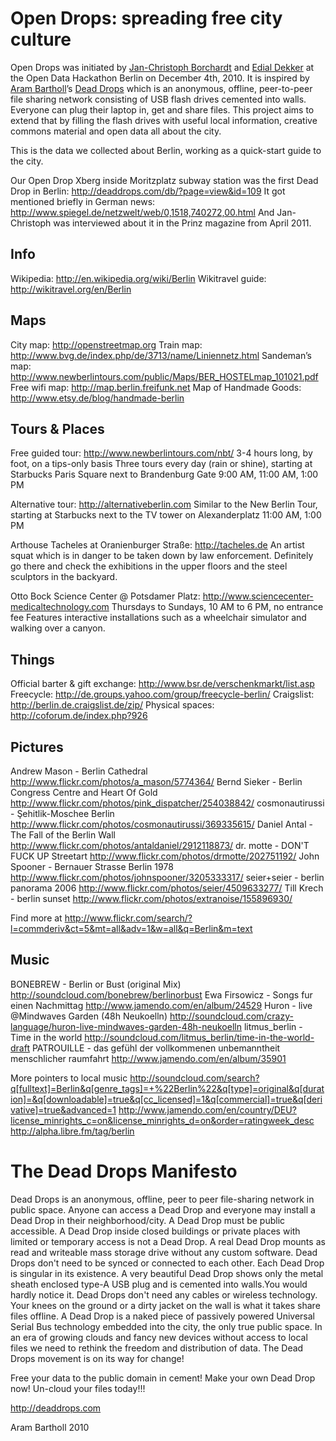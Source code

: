# Open Drops: spreading free city culture

Open Drops was initiated by [Jan-Christoph Borchardt](http://jancborchardt.net) and [Edial Dekker](http://twitter.com/edial) at the Open Data Hackathon Berlin on December 4th, 2010. It is inspired by [Aram Bartholl](http://datenform.de)’s [Dead Drops](http://deaddrops.com) which is an anonymous, offline, peer-to-peer file sharing network consisting of USB flash drives cemented into walls. Everyone can plug their laptop in, get and share files. This project aims to extend that by filling the flash drives with useful local information, creative commons material and open data all about the city.

This is the data we collected about Berlin, working as a quick-start guide to the city.

Our Open Drop Xberg inside Moritzplatz subway station was the first Dead Drop in Berlin: http://deaddrops.com/db/?page=view&id=109
It got mentioned briefly in German news: http://www.spiegel.de/netzwelt/web/0,1518,740272,00.html
And Jan-Christoph was interviewed about it in the Prinz magazine from April 2011.


## Info

Wikipedia: http://en.wikipedia.org/wiki/Berlin
Wikitravel guide: http://wikitravel.org/en/Berlin


## Maps

City map: http://openstreetmap.org
Train map: http://www.bvg.de/index.php/de/3713/name/Liniennetz.html
Sandeman’s map: http://www.newberlintours.com/public/Maps/BER_HOSTELmap_101021.pdf
Free wifi map: http://map.berlin.freifunk.net
Map of Handmade Goods: http://www.etsy.de/blog/handmade-berlin


## Tours & Places

Free guided tour: http://www.newberlintours.com/nbt/
3-4 hours long, by foot, on a tips-only basis
Three tours every day (rain or shine), starting at Starbucks Paris Square next to Brandenburg Gate
9:00 AM, 11:00 AM, 1:00 PM

Alternative tour: http://alternativeberlin.com
Similar to the New Berlin Tour, starting at Starbucks next to the TV tower on Alexanderplatz
11:00 AM, 1:00 PM

Arthouse Tacheles at Oranienburger Straße: http://tacheles.de
An artist squat which is in danger to be taken down by law enforcement. Definitely go there and check the exhibitions in the upper floors and the steel sculptors in the backyard.

Otto Bock Science Center @ Potsdamer Platz: http://www.sciencecenter-medicaltechnology.com
Thursdays to Sundays, 10 AM to 6 PM, no entrance fee
Features interactive installations such as a wheelchair simulator and walking over a canyon.


## Things

Official barter & gift exchange: http://www.bsr.de/verschenkmarkt/list.asp
Freecycle: http://de.groups.yahoo.com/group/freecycle-berlin/
Craigslist: http://berlin.de.craigslist.de/zip/
Physical spaces: http://coforum.de/index.php?926


## Pictures

Andrew Mason - Berlin Cathedral http://www.flickr.com/photos/a_mason/5774364/
Bernd Sieker - Berlin Congress Centre and Heart Of Gold http://www.flickr.com/photos/pink_dispatcher/254038842/
cosmonautirussi - Şehitlik-Moschee Berlin http://www.flickr.com/photos/cosmonautirussi/369335615/
Daniel Antal - The Fall of the Berlin Wall http://www.flickr.com/photos/antaldaniel/2912118873/
dr. motte - DON'T FUCK UP Streetart http://www.flickr.com/photos/drmotte/202751192/
John Spooner - Bernauer Strasse Berlin 1978 http://www.flickr.com/photos/johnspooner/3205333317/
seier+seier - berlin panorama 2006 http://www.flickr.com/photos/seier/4509633277/
Till Krech - berlin sunset http://www.flickr.com/photos/extranoise/155896930/

Find more at http://www.flickr.com/search/?l=commderiv&ct=5&mt=all&adv=1&w=all&q=Berlin&m=text


## Music

BONEBREW - Berlin or Bust (original Mix) http://soundcloud.com/bonebrew/berlinorbust
Ewa Firsowicz - Songs fur einen Nachmittag http://www.jamendo.com/en/album/24529
Huron - live @Mindwaves Garden (48h Neukoelln) http://soundcloud.com/crazy-language/huron-live-mindwaves-garden-48h-neukoelln
litmus_berlin - Time in the world http://soundcloud.com/litmus_berlin/time-in-the-world-draft
PATROUILLE - das gefühl der vollkommenen unbemanntheit menschlicher raumfahrt http://www.jamendo.com/en/album/35901

More pointers to local music
http://soundcloud.com/search?q[fulltext]=Berlin&q[genre_tags]=+%22Berlin%22&q[type]=original&q[duration]=&q[downloadable]=true&q[cc_licensed]=1&q[commercial]=true&q[derivative]=true&advanced=1
http://www.jamendo.com/en/country/DEU?license_minrights_c=on&license_minrights_d=on&order=ratingweek_desc
http://alpha.libre.fm/tag/berlin



# The Dead Drops Manifesto

Dead Drops is an anonymous, offline, peer to peer file-sharing network in public space. Anyone can access a Dead Drop and everyone may install a Dead Drop in their neighborhood/city. A Dead Drop must be public accessible. A Dead Drop inside closed buildings or private places with limited or temporary access is not a Dead Drop. A real Dead Drop mounts as  read and writeable mass storage drive without any custom software. Dead Drops don't need to be synced or connected to each other. Each Dead Drop is singular in its existence. A very beautiful Dead Drop shows only the metal sheath enclosed type-A USB plug and is cemented into walls.You would hardly notice it. Dead Drops don't need any cables or wireless technology. Your knees on the ground or a dirty jacket on the wall is what it takes share files offline. A Dead Drop is a naked piece of passively powered Universal Serial Bus technology embedded into the city, the only true public space. In an era of growing clouds and fancy new devices without access to local files we need to rethink the freedom and distribution of data. The Dead Drops movement is on its way for change!

Free your data to the public domain in cement! Make your own Dead Drop now! Un-cloud your files today!!!

http://deaddrops.com

Aram Bartholl 2010
